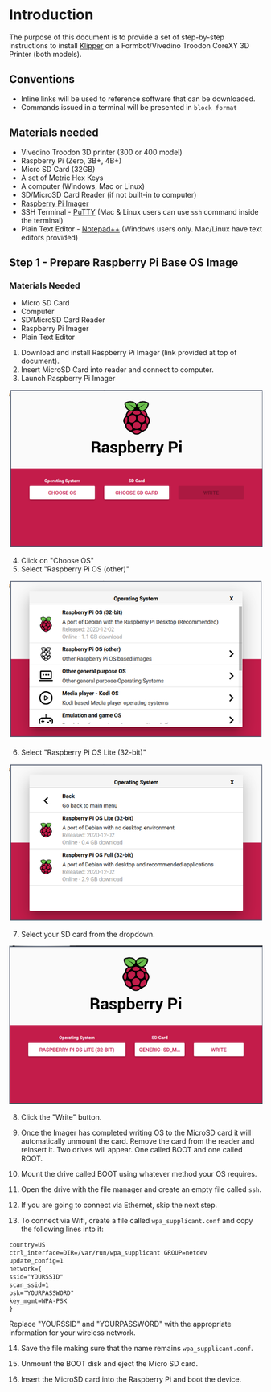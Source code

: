# Introduction

The purpose of this document is to provide a set of step-by-step instructions to install [Klipper](https://klipper.org) on a Formbot/Vivedino Troodon CoreXY 3D Printer (both models).

## Conventions

* Inline links will be used to reference software that can be downloaded.
* Commands issued in a terminal will be presented in `block format`

## Materials needed

* Vivedino Troodon 3D printer (300 or 400 model)
* Raspberry Pi (Zero, 3B+, 4B+)
* Micro SD Card (32GB)
* A set of Metric Hex Keys
* A computer (Windows, Mac or Linux)
* SD/MicroSD Card Reader (if not built-in to computer)
* [Raspberry Pi Imager](https://www.raspberrypi.org/software/)
* SSH Terminal - [PuTTY](https://www.chiark.greenend.org.uk/~sgtatham/putty/latest.html) (Mac & Linux users can use `ssh` command inside the terminal)
* Plain Text Editor - [Notepad++](https://notepad-plus-plus.org/downloads/) (Windows users only. Mac/Linux have text editors provided)

## Step 1 - Prepare Raspberry Pi Base OS Image

### Materials Needed

* Micro SD Card
* Computer
* SD/MicroSD Card Reader
* Raspberry Pi Imager
* Plain Text Editor

1. Download and install Raspberry Pi Imager (link provided at top of document).
2. Insert MicroSD Card into reader and connect to computer.
3. Launch Raspberry Pi Imager

![RPI-Imager-01](./images/rpi-imager-01.png)

4. Click on "Choose OS"
5. Select "Raspberry Pi OS (other)"

![RPI-Imager-02](./images/rpi-imager-02.png)

6. Select "Raspberry Pi OS Lite (32-bit)"

![RPI-Imager-03](./images/rpi-imager-03.png)

7. Select your SD card from the dropdown.

![RPI-Imager-04](./images/rpi-imager-04.png)

8. Click the "Write" button.

9. Once the Imager has completed writing OS to the MicroSD card it will automatically unmount the card. Remove the card from the reader and reinsert it. Two drives will appear. One called BOOT and one called ROOT.

10. Mount the drive called BOOT using whatever method your OS requires.

11. Open the drive with the file manager and create an empty file called `ssh`.

12. If you are going to connect via Ethernet, skip the next step.

13. To connect via Wifi, create a file called `wpa_supplicant.conf` and copy the following lines into it:

```
country=US
ctrl_interface=DIR=/var/run/wpa_supplicant GROUP=netdev
update_config=1
network={
ssid="YOURSSID"
scan_ssid=1
psk="YOURPASSWORD"
key_mgmt=WPA-PSK
}
```
Replace "YOURSSID" and "YOURPASSWORD" with the appropriate information for your wireless network.

14. Save the file making sure that the name remains `wpa_supplicant.conf`.

15. Unmount the BOOT disk and eject the Micro SD card.

16. Insert the MicroSD card into the Raspberry Pi and boot the device.
